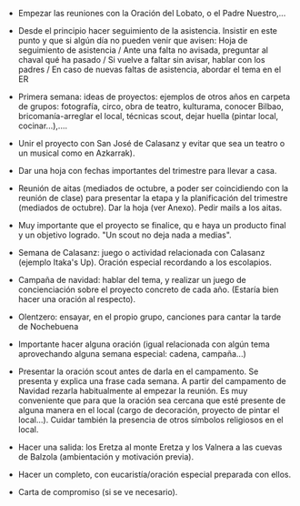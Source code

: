 [nombre]: <> (Primer Trimestre)
[sidebar]: <> (1º Trimestre)
[icon]: <> (fa-1)
[exit]: <> (exit)
- Empezar las reuniones con la Oración del Lobato, o el Padre Nuestro,...

- Desde el principio hacer seguimiento de la asistencia. Insistir en este punto y que si algún día no pueden venir que avisen: Hoja de seguimiento de asistencia / Ante una falta no avisada, preguntar al chaval qué ha pasado / Si vuelve a faltar sin avisar, hablar con los padres / En caso de nuevas faltas de asistencia, abordar el tema en el ER

- Primera semana: ideas de proyectos: ejemplos de otros años en carpeta de grupos: fotografía, circo, obra de teatro, kulturama, conocer Bilbao, bricomanía-arreglar el local, técnicas scout, dejar huella (pintar local, cocinar...),....

- Unir el proyecto con San José de Calasanz y evitar que sea un teatro o un musical como en Azkarrak).

- Dar una hoja con fechas importantes del trimestre para llevar a casa.

- Reunión de aitas (mediados de octubre, a poder ser coincidiendo con la reunión de clase) para presentar la etapa y la planificación del trimestre (mediados de octubre). Dar la hoja (ver Anexo). Pedir mails a los aitas.

- Muy importante que el proyecto se finalice, qu e haya un producto final y un objetivo logrado. "Un scout no deja nada a medias".

- Semana de Calasanz: juego o actividad relacionada con Calasanz (ejemplo Itaka's Up). Oración especial recordando a los escolapios.

- Campaña de navidad: hablar del tema, y realizar un juego de concienciación sobre el proyecto concreto de cada año. (Estaría bien hacer una oración al respecto).

- Olentzero: ensayar, en el propio grupo, canciones para cantar la tarde de Nochebuena

- Importante hacer alguna oración (igual relacionada con algún tema aprovechando alguna semana especial: cadena, campaña...)

- Presentar la oración scout antes de darla en el campamento. Se presenta y explica una frase cada semana. A partir del campamento de Navidad rezarla habitualmente al empezar la reunión. Es muy conveniente que para que la oración sea cercana que esté presente de alguna manera en el local (cargo de decoración, proyecto de pintar el local...). Cuidar también la presencia de otros símbolos religiosos en el local.

- Hacer una salida: los Eretza al monte Eretza y los Valnera a las cuevas de Balzola (ambientación y motivación previa).

- Hacer un completo, con eucaristía/oración especial preparada con ellos.

- Carta de compromiso (si se ve necesario).
